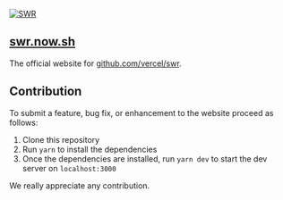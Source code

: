 [![SWR](https://assets.vercel.com/image/upload/v1572289618/swr/banner.png)](https://swr.now.sh)

## [swr.now.sh](https://swr.now.sh)

The official website for [github.com/vercel/swr](https://github.com/vercel/swr).

## Contribution

To submit a feature, bug fix, or enhancement to the website proceed as follows:

1. Clone this repository
2. Run `yarn` to install the dependencies
3. Once the dependencies are installed, run `yarn dev` to start the dev server on `localhost:3000`

We really appreciate any contribution.
